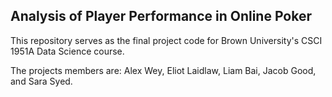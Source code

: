 Analysis of Player Performance in Online Poker
-
This repository serves as the final project code for Brown University's CSCI 1951A Data Science course.

The projects members are: Alex Wey, Eliot Laidlaw, Liam Bai, Jacob Good, and Sara Syed.
